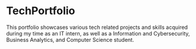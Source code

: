 # TechPortfolio

This portfolio showcases various tech related projects and skills acquired during my time as an IT intern, as well as a Information and Cybersecurity, Business Analytics, and Computer Science student. 
